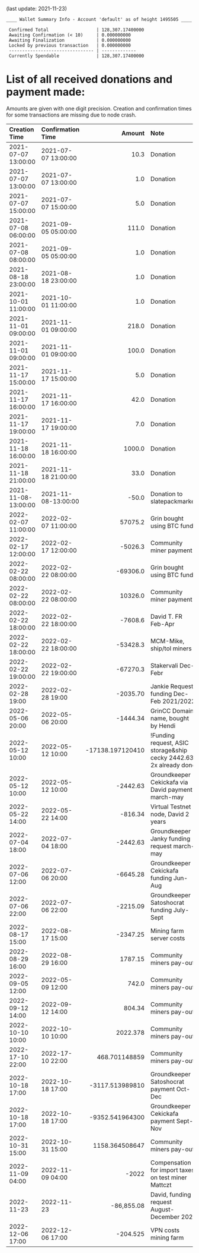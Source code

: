 (last update: 2021-11-23)

```
____ Wallet Summary Info - Account 'default' as of height 1495505 ____

 Confirmed Total                  | 128,307.17400000
 Awaiting Confirmation (< 10)     | 0.000000000 
 Awaiting Finalization            | 0.000000000 
 Locked by previous transaction   | 0.000000000 
 -------------------------------- | ------------- 
 Currently Spendable              | 128,307.17400000
```

# List of all received donations and payment made:

Amounts are given with one digit precision. Creation and confirmation times for some transactions are missing due to node crash.


| Creation Time       | Confirmation Time   | Amount  | Note                        |
| :------------------ | :------------------ | ------: | :---------------------------|
| 2021-07-07 13:00:00 | 2021-07-07 13:00:00 |    10.3 | Donation                    |
| 2021-07-07 13:00:00 | 2021-07-07 13:00:00 |     1.0 | Donation                    |
| 2021-07-07 15:00:00 | 2021-07-07 15:00:00 |     5.0 | Donation                    |
| 2021-07-08 06:00:00 | 2021-09-05 05:00:00 |   111.0 | Donation                    |
| 2021-07-08 08:00:00 | 2021-09-05 05:00:00 |     1.0 | Donation                    |
| 2021-08-18 23:00:00 | 2021-08-18 23:00:00 |     1.0 | Donation                    |
| 2021-10-01 11:00:00 | 2021-10-01 11:00:00 |     1.0 | Donation                    |
| 2021-11-01 09:00:00 | 2021-11-01 09:00:00 |   218.0 | Donation                    |
| 2021-11-01 09:00:00 | 2021-11-01 09:00:00 |   100.0 | Donation                    |
| 2021-11-17 15:00:00 | 2021-11-17 15:00:00 |     5.0 | Donation                    |
| 2021-11-17 16:00:00 | 2021-11-17 16:00:00 |    42.0 | Donation                    |
| 2021-11-17 19:00:00 | 2021-11-17 19:00:00 |     7.0 | Donation                    |
| 2021-11-18 16:00:00 | 2021-11-18 16:00:00 |  1000.0 | Donation                    |
| 2021-11-18 21:00:00 | 2021-11-18 21:00:00 |    33.0 | Donation                    |
| 2021-11-08-13:00:00 | 2021-11-08-13:00:00 |   -50.0 | Donation to slatepackmarket |
| 2022-02-07 11:00:00 | 2022-02-07 11:00:00 | 57075.2 | Grin bought using BTC funds |
| 2022-02-17 12:00:00 | 2022-02-17 12:00:00 |-5026.3  | Community miner payment     |
| 2022-02-22 08:00:00 | 2022-02-22 08:00:00 |-69306.0 | Grin bought using BTC funds |
| 2022-02-22 08:00:00 | 2022-02-22 08:00:00 | 10326.0 | Community miner payment     |  
| 2022-02-22 18:00:00 | 2022-02-22 18:00:00 |-7608.6  | David T. FR Feb-Apr         |
| 2022-02-22 18:00:00 | 2022-02-22 18:00:00 |-53428.3 | MCM-Mike, ship/tol miners   |
| 2022-02-22 19:00:00 | 2022-02-22 19:00:00 |-67270.3 | Stakervali Dec-Febr         |
| 2022-02-28 19:00 | 2022-02-28 19:00 |-2035.70| Jankie Request funding Dec-Feb 2021/2022|
| 2022-05-06 20:00 | 2022-05-06 20:00 |-1444.34| GrinCC Domain name, bought by Hendi|
| 2022-05-12 10:00 | 2022-05-12 10:00 |-17138.197120410| !Funding request, ASIC storage&ship cecky 2442.63 2x already done |
| 2022-05-12 10:00 | 2022-05-12 10:00 |-2442.63| Groundkeeper Cekickafa via David payment march-may|
| 2022-05-22 14:00 | 2022-05-22 14:00 |-816.34| Virtual Testnet node, David 2 years |
| 2022-07-04 18:00 | 2022-07-04 18:00 |-2442.63| Groundkeeper Janky funding request march-may|
| 2022-07-06 12:00 | 2022-07-06 20:00 |-6645.28| Groundkeeper Cekickafa funding Jun-Aug|
| 2022-07-06 22:00 | 2022-07-06 22:00 |-2215.09| Groundkeeper Satoshocrat funding July-Sept |
| 2022-08-17 15:00 | 2022-08-17 15:00 |-2347.25 | Mining farm server costs |
| 2022-08-29 16:00 | 2022-08-29 16:00 | 1787.15 | Community miners pay-out|
| 2022-09-05 12:00 | 2022-05-09 12:00 | 742.0 | Community miners pay-out|
| 2022-09-12 14:00 | 2022-09-12 14:00 | 804.34 | Community miners pay-out |
| 2022-10-10 10:00 | 2022-10-10 10:00 | 2022.378 | Community miners pay-out |
| 2022-17-10 22:00 | 2022-17-10 22:00 | 468.701148859 |  Community miners pay-out |
| 2022-10-18 17:00 | 2022-10-18 17:00 | -3117.513989810| Groundkeeper Satoshocrat payment Oct-Dec|
| 2022-10-18 17:00 | 2022-10-18 17:00 | -9352.541964300| Groundkeeper Cekickafa payment Sept-Nov|
| 2022-10-31 15:00 | 2022-10-31 15:00 | 1158.364508647 | Community miners pay-out |
| 2022-11-09 04:00 | 2022-11-09 04:00 |-2022 | Compensation for import taxes on test miner Mattczt|
| 2022-11-23       | 2022-11-23       |-86,855.08| David, funding request August-December 2022 
| 2022-12-06 17:00 | 2022-12-06 17:00 |-204.525| VPN costs mining farm |